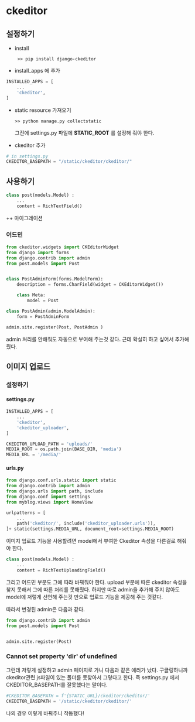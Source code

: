 # ckeditor

## 설정하기

- install

  ` >> pip install django-ckeditor`

- install_apps 에 추가

```python
INSTALLED_APPS = [
    ...
    'ckeditor',
]
```

- static resource 가져오기

  ` >> python manage.py collectstatic `

  그전에 settings.py 파일에 **STATIC_ROOT** 를 설정해 줘야 한다.

- ckeditor 추가

```python
# in settings.py
CKEDITOR_BASEPATH = "/static/ckeditor/ckeditor/"
```



## 사용하기

```python
class post(models.Model) : 
    ...
    content = RichTextField()
```

++ 마이그레이션



### 어드민

```python
from ckeditor.widgets import CKEditorWidget
from django import forms
from django.contrib import admin
from post.models import Post


class PostAdminForm(forms.ModelForm):
    description = forms.CharField(widget = CKEditorWidget())

    class Meta:
        model = Post

class PostAdmin(admin.ModelAdmin):
    form = PostAdminForm

admin.site.register(Post, PostAdmin )

```

admin 처리를 안해줘도 자동으로 부여해 주는것 같다. 근데 확실히 하고 싶어서 추가해 줬다.





## 이미지 업로드



### 설정하기

#### settings.py

```python
INSTALLED_APPS = [
    ...
    'ckeditor',
    'ckeditor_uploader',
]

CKEDITOR_UPLOAD_PATH = 'uploads/'
MEDIA_ROOT = os.path.join(BASE_DIR, 'media')
MEDIA_URL = '/media/'
```



#### urls.py

```python
from django.conf.urls.static import static
from django.contrib import admin
from django.urls import path, include
from django.conf import settings
from myblog.views import HomeView

urlpatterns = [
    ...
    path('ckeditor/', include('ckeditor_uploader.urls')),
]+ static(settings.MEDIA_URL, document_root=settings.MEDIA_ROOT)


```



이미지 업로드 기능을 사용할려면 model에서 부여한 Ckeditor 속성을 다른걸로 해줘야 한다.

```python
class post(models.Model) : 
    ...
    content = RichTextUploadingField()
```

그리고 어드민 부분도 그에 따라 바꿔줘야 한다. upload 부분에 따른 ckeditor 속성을 찾지 못해서 그에 따른 처리를 못해줬다. 하지만 따로 admin을 추가해 주지 않아도 model에 저렇게 선언해 주는것 만으로 업로드 기능을 제공해 주는 것같다.

따라서 변경된 admin은 다음과 같다.

```python
from django.contrib import admin
from post.models import Post


admin.site.register(Post) 
```





### Cannot set property 'dir' of undefined

그런데 저렇게 설정하고 admin 페이지로 가니 다음과 같은 에러가 났다. 구글링하니까 ckeditor관련 js파일이 있는 폴더를 못찾아서 그렇다고 한다. 즉 settings.py 에서 CKEDITOR_BASEPATH를 잘못했다는 말이다. 

```python
#CKEDITOR_BASEPATH = f'{STATIC_URL}/ckeditor/ckeditor/'
CKEDITOR_BASEPATH = '/static/ckeditor/ckeditor/'
```

나의 경우 이렇게 바꿔주니 작동했다!